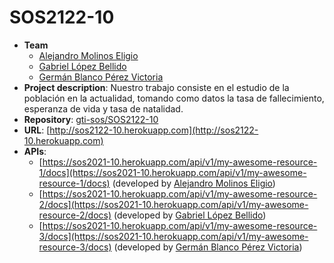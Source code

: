 # SOS2122-10

- **Team**
  - [Alejandro Molinos Eligio](https://github.com/AlejandroMolinosEligio)
  - [Gabriel López Bellido](https://github.com/gabriellb99)
  - [Germán Blanco Pérez Victoria](https://github.com/germanblanco12)
- **Project description**: Nuestro trabajo consiste en el estudio de la población en la actualidad, tomando como datos la tasa de fallecimiento, esperanza de vida y tasa de natalidad.
- **Repository**: [gti-sos/SOS2122-10](https://github.com/gti-sos/SOS2122-10)
- **URL**: [http://sos2122-10.herokuapp.com](http://sos2122-10.herokuapp.com)
-  **APIs**:
    - [https://sos2021-10.herokuapp.com/api/v1/my-awesome-resource-1/docs](https://sos2021-10.herokuapp.com/api/v1/my-awesome-resource-1/docs) (developed by [Alejandro Molinos Eligio](https://github.com/AlejandroMolinosEligio))
    - [https://sos2021-10.herokuapp.com/api/v1/my-awesome-resource-2/docs](https://sos2021-10.herokuapp.com/api/v1/my-awesome-resource-2/docs) (developed by [Gabriel López Bellido](https://github.com/gabriellb99))
    - [https://sos2021-10.herokuapp.com/api/v1/my-awesome-resource-3/docs](https://sos2021-10.herokuapp.com/api/v1/my-awesome-resource-3/docs) (developed by [Germán Blanco Pérez Victoria](https://github.com/germanblanco12))